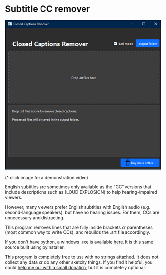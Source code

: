 # Subtitle CC remover

[<img alt="screenshot" src="https://raw.githubusercontent.com/Byproduct/subtitle_cc_remover/refs/heads/main/screenshot.png" />](https://www.youtube.com/watch?v=UnRvgQE8RyQ)

(^ click image for a demonstration video)

English subtitles are sometimes only available as the "CC" versions that include 
descriptions such as (LOUD EXPLOSION) to help hearing-impaired viewers.

However, many viewers prefer English subtitles with English audio 
(e.g. second-language speakers), but have no hearing issues. 
For them, CCs are unnecessary and distracting.

This program removes lines that are fully inside brackets or parentheses 
(most common way to write CCs), and rebuilds the .srt file accordingly.

If you don't have python, a windows .exe is available [here](https://u.pcloud.link/publink/show?code=XZ4Um85ZLQwOK0SKEuBREQM27mlDypuGzuaX). 
It is this same source built using pyinstaller. 

This program is completely free to use with no strings attached. 
It does not collect any data or do any other sketchy things.
If you find it helpful, you could [help me out with a small donation](https://buymeacoffee.com/byproduct), but it is completely optional.
